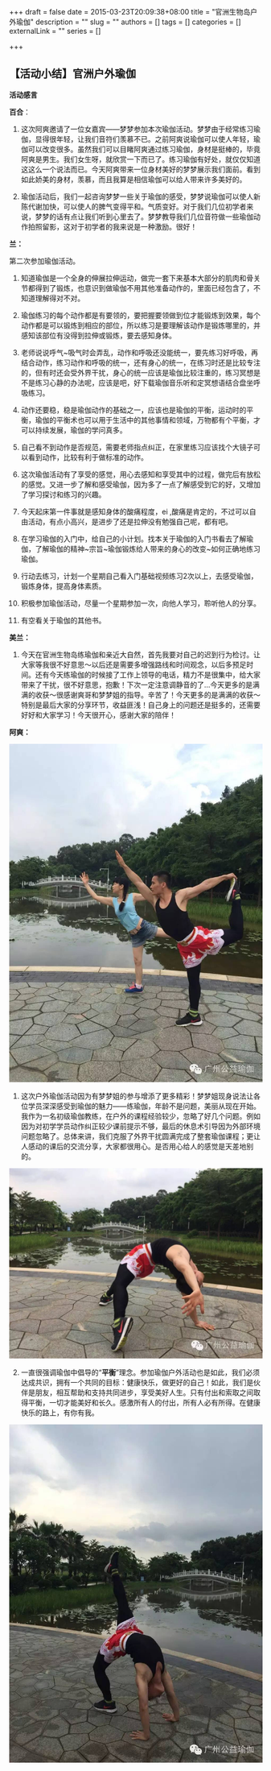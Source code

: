 +++
draft = false
date = 2015-03-23T20:09:38+08:00
title = "官洲生物岛户外瑜伽"
description = ""
slug = ""
authors = []
tags = []
categories = []
externalLink = ""
series = []

+++

## **【活动小结】官洲户外瑜伽**

**活动感言**

**百合**：

1. 这次阿爽邀请了一位女嘉宾——梦梦参加本次瑜伽活动。梦梦由于经常练习瑜伽，显得很年轻，让我们音符们羡慕不已。之前阿爽说瑜伽可以使人年轻，瑜伽可以改变很多。虽然我们可以目睹阿爽通过练习瑜伽，身材是挺棒的，毕竟阿爽是男生。我们女生呀，就欣赏一下而已了。练习瑜伽有好处，就仅仅知道这这么一个说法而已。今天阿爽带来一位身材美好的梦梦展示我们面前。看到如此娇美的身材，羡慕，而且我算是相信瑜伽可以给人带来许多美好的。

2. 瑜伽活动后，我们一起咨询梦梦一些关于瑜伽的感受，梦梦说瑜伽可以使人新陈代谢加快，可以使人的脾气变得平和。气质变好。对于我们几位初学者来说，梦梦的话有点让我们听到心里去了。梦梦教导我们几位音符做一些瑜伽动作拍照留影，这对于初学者的我来说是一种激励。很好！



**兰：**

第二次参加瑜伽活动。

1. 知道瑜伽是一个全身的伸展拉伸运动，做完一套下来基本大部分的肌肉和骨关节都得到了锻炼，也意识到做瑜伽不用其他准备动作的，里面已经包含了，不知道理解得对不对。

2. 瑜伽练习的每个动作都是有要领的，要把握要领做到位才能锻炼到效果，每个动作都是可以锻炼到相应的部位，所以练习是要理解该动作是锻炼哪里的，并感知该部位有没得到拉伸或锻炼，要去感知身体。

3. 老师说说呼气~吸气时会弄乱，动作和呼吸还没能统一，要先练习好呼吸，再结合动作，练习动作和呼吸的统一，还有身心的统一，在练习时还是比较专注的，但有时还会受外界干扰，身心的统一应该是瑜伽比较注重的，练习冥想是不是练习心静的办法呢，应该是吧，好下载瑜伽音乐听和定冥想语结合盘坐呼吸练习。

4. 动作还要稳，稳是瑜伽动作的基础之一，应该也是瑜伽的平衡，运动时的平衡，瑜伽的平衡术也可以用于生活中的其他事情和领域，万物都有个平衡，才可以持续发展，瑜伽的学问真多。

5. 自己看不到动作是否规范，需要老师指点纠正，在家里练习应该找个大镜子可以看到动作，比较有利于做标准的动作。

6. 这次瑜伽活动有了享受的感觉，用心去感知和享受其中的过程，做完后有放松的感觉。又进一步了解和感受瑜伽，因为多了一点了解感受到它的好，又增加了学习探讨和练习的兴趣。

7. 今天起床第一件事就是感知身体的酸痛程度，ei ,酸痛是肯定的，不过可以自由活动，有点小高兴，是进步了还是拉伸没有勉强自己呢，都有吧。

8. 在学习瑜伽的入门中，给自己的小计划。找本关于瑜伽的入门书看去了解瑜伽，了解瑜伽的精神~宗旨~瑜伽锻炼给人带来的身心的改变~如何正确地练习瑜伽。

9. 行动去练习，计划一个星期自己看入门基础视频练习2次以上，去感受瑜伽，锻炼身体，提高身体素质。

10. 积极参加瑜伽活动，尽量一个星期参加一次，向他人学习，聆听他人的分享。

11. 有空看关于瑜伽的其他书。



**美兰：**

1. 今天在官洲生物岛练瑜伽和亲近大自然，首先我要对自己的迟到行为检讨。让大家等我很不好意思～以后还是需要多增强路线和时间观念，以后多预足时间。还有今天练瑜伽的时候接了工作上领导的电话，精力不是很集中，给大家带来了干扰，很不好意思，抱歉！下次一定注意调静音的了…今天更多的是满满的收获～很感谢爽哥和梦梦姐的指导。辛苦了！今天更多的是满满的收获～特别是最后大家的分享环节，收益匪浅！自己身上的问题还是挺多的，还需要好好和大家学习！今天很开心，感谢大家的陪伴！



**阿爽：**

![](https://raw.githubusercontent.com/lshcool/pic/master/202112221615469.jpg)

1. 这次户外瑜伽活动因为有梦梦姐的参与增添了更多精彩！梦梦姐现身说法让各位学员深深感受到瑜伽的魅力——练瑜伽，年龄不是问题，美丽从现在开始。我作为一名初级瑜伽教练，在户外的课程经验较少，忽略了好几个问题。例如因为对初学学员动作纠正较少课前提示不够，最后的休息术引导因为外部环境问题忽略了。总体来讲，我们克服了外界干扰圆满完成了整套瑜伽课程；更让人感动的课后的交流分享，大家都很用心。是否用心给人的感觉是天差地别的。

![](https://raw.githubusercontent.com/lshcool/pic/master/202112221615470.jpg)


2. 一直很强调瑜伽中倡导的“**平衡**”理念。参加瑜伽户外活动也是如此，我们必须达成共识，拥有一个共同的目标：健康快乐，做更好的自己！如此，我们是伙伴是朋友，相互帮助和支持共同进步，享受美好人生。只有付出和索取之间取得平衡，一切才能美好和长久。感激所有人的付出，所有人必有所得。在健康快乐的路上，有你有我。

![](https://raw.githubusercontent.com/lshcool/pic/master/202112221615471.jpg)